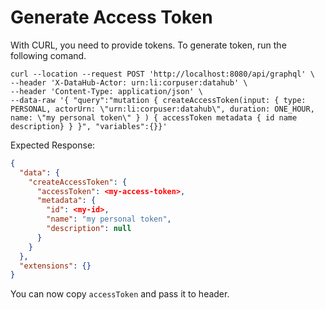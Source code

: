 # Generate Access Token
With CURL, you need to provide tokens. To generate token, run the following comand. 

```shell
curl --location --request POST 'http://localhost:8080/api/graphql' \
--header 'X-DataHub-Actor: urn:li:corpuser:datahub' \
--header 'Content-Type: application/json' \
--data-raw '{ "query":"mutation { createAccessToken(input: { type: PERSONAL, actorUrn: \"urn:li:corpuser:datahub\", duration: ONE_HOUR, name: \"my personal token\" } ) { accessToken metadata { id name description} } }", "variables":{}}'
```

Expected Response: 
```json
{
  "data": {
    "createAccessToken": {
      "accessToken": <my-access-token>,
      "metadata": {
        "id": <my-id>,
        "name": "my personal token",
        "description": null
      }
    }
  },
  "extensions": {}
}
```

You can now copy `accessToken` and pass it to header.
